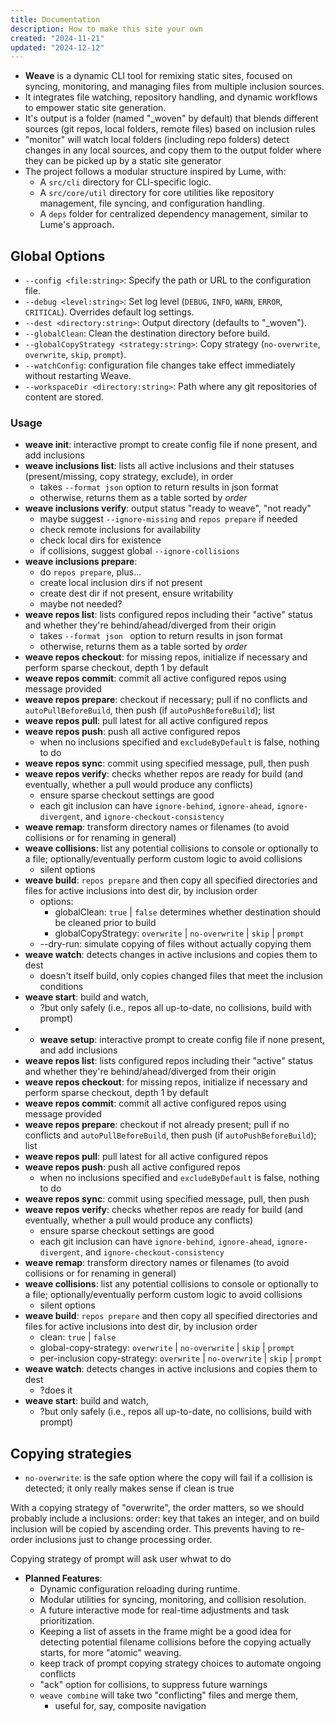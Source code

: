 ```yaml
---
title: Documentation
description: How to make this site your own
created: "2024-11-21"
updated: "2024-12-12"
---
```


- **Weave** is a dynamic CLI tool for remixing static sites, focused on syncing,
  monitoring, and managing files from multiple inclusion sources.
- It integrates file watching, repository handling, and dynamic workflows to
  empower static site generation.
- It's output is a folder (named "_woven" by default) that blends different
  sources (git repos, local folders, remote files) based on inclusion rules
- "monitor" will watch local folders (including repo folders) detect changes in
  any local sources, and copy them to the output folder where they can be picked
  up by a static site generator
- The project follows a modular structure inspired by Lume, with:
  - A `src/cli` directory for CLI-specific logic.
  - A `src/core/util` directory for core utilities like repository management,
    file syncing, and configuration handling.
  - A `deps` folder for centralized dependency management, similar to Lume's
    approach.

## Global Options

- `--config <file:string>`: Specify the path or URL to the configuration file.
- `--debug <level:string>`: Set log level (`DEBUG`, `INFO`, `WARN`, `ERROR`,
  `CRITICAL`). Overrides default log settings.
- `--dest <directory:string>`: Output directory (defaults to "_woven").
- `--globalClean`: Clean the destination directory before build.
- `--globalCopyStrategy <strategy:string>`: Copy strategy (`no-overwrite`,
  `overwrite`, `skip`, `prompt`).
- `--watchConfig`: configuration file changes take effect immediately without
  restarting Weave.
- `--workspaceDir <directory:string>`: Path where any git repositories of
  content are stored.

### Usage

-   **weave init**: interactive prompt to create config file if none present, and add inclusions
-   **weave inclusions list**: lists all active inclusions and their statuses (present/missing, copy strategy, exclude), in order
    -   takes `--format json` option to return results in json format
    -   otherwise, returns them as a table sorted by *order*
-   **weave inclusions verify**: output status "ready to weave", "not ready"
    -   maybe suggest `--ignore-missing` and `repos prepare` if needed
    -   check remote inclusions for availability
    -   check local dirs for existence
    -   if collisions, suggest global `--ignore-collisions`
-   **weave inclusions prepare**:
    -   do `repos prepare`, plus...
    -   create local inclusion dirs if not present
    -   create dest dir if not present, ensure writability
    -   maybe not needed?
-   **weave repos list**: lists configured repos including their "active" status and whether they're behind/ahead/diverged from their origin
    -   takes `--format json ` option to return results in json format
    -   otherwise, returns them as a table sorted by *order*
-   **weave repos checkout**: for missing repos, initialize if necessary and perform sparse checkout, depth 1 by default
-   **weave repos commit**: commit all active configured repos using message provided
-   **weave repos prepare**: checkout if necessary; pull if no conflicts and `autoPullBeforeBuild`, then push (if `autoPushBeforeBuild`); list
-   **weave repos pull**: pull latest for all active configured repos
-   **weave repos push**: push all active configured repos
    -   when no inclusions specified and `excludeByDefault` is false, nothing to do
-   **weave repos sync**: commit using specified message, pull, then push
-   **weave repos verify**: checks whether repos are ready for build (and eventually, whether a pull would produce any conflicts)
    -   ensure sparse checkout settings are good
    -   each git inclusion can have `ignore-behind`, `ignore-ahead`, `ignore-divergent`, and `ignore-checkout-consistency`
-   **weave remap**: transform directory names or filenames (to avoid collisions or for renaming in general)
-   **weave collisions**: list any potential collisions to console or optionally to a file; optionally/eventually perform custom logic to avoid collisions
    -   silent options
-   **weave build**: `repos prepare` and then copy all specified directories and files for active inclusions into dest dir, by inclusion order
    -   options:
        -   globalClean: `true` | `false` determines whether destination should be cleaned prior to build
        -   globalCopyStrategy: `overwrite` | `no-overwrite` | `skip` | `prompt`
    -   --dry-run: simulate copying of files without actually copying them
-   **weave watch**: detects changes in active inclusions and copies them to dest
    -   doesn't itself build, only copies changed files that meet the inclusion conditions
-   **weave start**: build and watch,
    -   ?but only safely (i.e., repos all up-to-date, no collisions, build with prompt)
-   -   **weave setup**: interactive prompt to create config file if none present, and add inclusions
-   **weave repos list**: lists configured repos including their "active" status and whether they're behind/ahead/diverged from their origin
-   **weave repos checkout**: for missing repos, initialize if necessary and perform sparse checkout, depth 1 by default
-   **weave repos commit**: commit all active configured repos using message provided
-   **weave repos prepare**: checkout if not already present; pull if no conflicts and `autoPullBeforeBuild`, then push (if `autoPushBeforeBuild`); list
-   **weave repos pull**: pull latest for all active configured repos
-   **weave repos push**: push all active configured repos
    -   when no inclusions specified and `excludeByDefault` is false, nothing to do
-   **weave repos sync**: commit using specified message, pull, then push
-   **weave repos verify**: checks whether repos are ready for build (and eventually, whether a pull would produce any conflicts)
    -   ensure sparse checkout settings are good
    -   each git inclusion can have `ignore-behind`, `ignore-ahead`, `ignore-divergent`, and `ignore-checkout-consistency`
-   **weave remap**: transform directory names or filenames (to avoid collisions or for renaming in general)
-   **weave collisions**: list any potential collisions to console or optionally to a file; optionally/eventually perform custom logic to avoid collisions
    -   silent options
-   **weave build**: `repos prepare` and then copy all specified directories and files for active inclusions into dest dir, by inclusion order
    -   clean: `true` | `false`
    -   global-copy-strategy: `overwrite` | `no-overwrite` | `skip` | `prompt`
    -   per-inclusion copy-strategy: `overwrite` | `no-overwrite` | `skip` | `prompt`
-   **weave watch**: detects changes in active inclusions and copies them to dest
    -   ?does it
-   **weave start**: build and watch,
    -   ?but only safely (i.e., repos all up-to-date, no collisions, build with prompt)
    
## Copying strategies

- `no-overwrite`: is the safe option where the copy will fail if a collision is
  detected; it only really makes sense if clean is true

With a copying strategy of "overwrite", the order matters, so we should probably
include a inclusions: order: key that takes an integer, and on build inclusion
will be copied by ascending order. This prevents having to re-order inclusions
just to change processing order.

Copying strategy of prompt will ask user whwat to do

- **Planned Features**:
  - Dynamic configuration reloading during runtime.
  - Modular utilities for syncing, monitoring, and collision resolution.
  - A future interactive mode for real-time adjustments and task prioritization.
  - Keeping a list of assets in the frame might be a good idea for detecting
    potential filename collisions before the copying actually starts, for more
    "atomic" weaving.
  - keep track of prompt copying strategy choices to automate ongoing conflicts
  - "ack" option for collisions, to suppress future warnings
  - `weave combine` will take two "conflicting" files and merge them,
    - useful for, say, composite navigation
